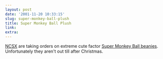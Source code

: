 ```yaml
---
layout: post
date: '2001-11-20 10:33:15'
slug: super-monkey-ball-plush
title: Super Monkey Ball Plush
link: 
extra: 
---
```


[NCSX](http://www.ncsx.com) are taking orders on extreme cute factor [Super Monkey Ball beanies](http://www.ncsx.com/ncs111901/ncs1119m.htm). Unfortunately they aren't out till after Christmas.